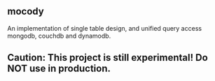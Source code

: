 ## mocody
An implementation of single table design, and unified query access mongodb, couchdb and dynamodb.

## Caution: This project is still experimental! Do NOT use in production.
